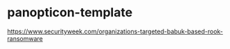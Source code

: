 # panopticon-template

https://www.securityweek.com/organizations-targeted-babuk-based-rook-ransomware
